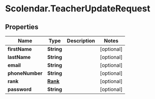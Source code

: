 # Scolendar.TeacherUpdateRequest

## Properties
Name | Type | Description | Notes
------------ | ------------- | ------------- | -------------
**firstName** | **String** |  | [optional] 
**lastName** | **String** |  | [optional] 
**email** | **String** |  | [optional] 
**phoneNumber** | **String** |  | [optional] 
**rank** | [**Rank**](Rank.md) |  | [optional] 
**password** | **String** |  | [optional] 


